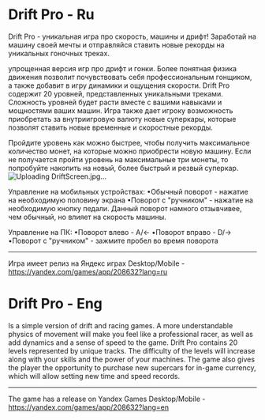 # Drift Pro - Ru
Drift Pro - уникальная игра про скорость, машины и дрифт! Заработай на машину своей мечты и отправляйся ставить новые рекорды на уникальных гоночных треках.

упрощенная версия игр про дрифт и гонки. Более понятная физика движения позволит почувствовать себя профессиональным гонщиком, а также добавит в игру динамики и ощущения скорости. Drift Pro содержит 20 уровней, представленных уникальными треками. Сложность уровней будет расти вместе с вашими навыками и мощностями ваших машин. Игра также дает игроку возможность приобретать за внутриигровую валюту новые суперкары, которые позволят ставить новые временные и скоростные рекорды.

Пройдите уровень как можно быстрее, чтобы получить максимальное количество монет, на которые можно приобрести новую машину. Если не получается пройти уровень на максимальные три монеты, то попробуйте накопить на новый, более быстрый и резвый суперкар.
![Uploading DriftScreen.jpg…]()

Управление на мобильных устройствах:
•Обычный поворот - нажатие на необходимую половину экрана
•Поворот с "ручником" - нажатие на необходимую кнопку педали. Данный поворот намного отзывчивее, чем обычный, но влияет на скорость машины.

Управление на ПК:
•Поворот влево - A/←
•Поворот вправо - D/→
•Поворот с "ручником" - зажмите пробел во время поворота
______________________________
Игра имеет релиз на Яндекс играх Desktop/Mobile - https://yandex.com/games/app/208632?lang=ru
# Drift Pro - Eng
Is a simple version of drift and racing games. A more understandable physics of movement will make you feel like a professional racer, as well as add dynamics and a sense of speed to the game. Drift Pro contains 20 levels represented by unique tracks. The difficulty of the levels will increase along with your skills and the power of your machines. The game also gives the player the opportunity to purchase new supercars for in-game currency, which will allow setting new time and speed records.
______________________________
The game has a release on Yandex Games Desktop/Mobile - https://yandex.com/games/app/208632?lang=en
